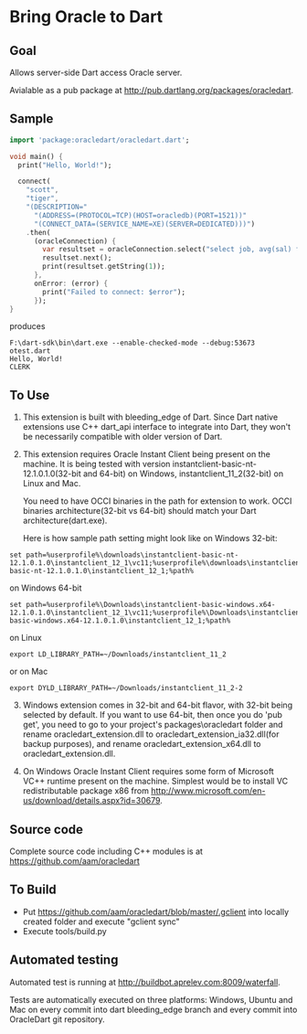 Bring Oracle to Dart
===

Goal
---
Allows server-side Dart access Oracle server.

Avialable as a pub package at http://pub.dartlang.org/packages/oracledart.

Sample
---
```dart
import 'package:oracledart/oracledart.dart';

void main() {
  print("Hello, World!");

  connect(
    "scott",
    "tiger",
    "(DESCRIPTION="
      "(ADDRESS=(PROTOCOL=TCP)(HOST=oracledb)(PORT=1521))"
      "(CONNECT_DATA=(SERVICE_NAME=XE)(SERVER=DEDICATED)))")
    .then(
      (oracleConnection) {
        var resultset = oracleConnection.select("select job, avg(sal) from emp group by job");
        resultset.next();
        print(resultset.getString(1));
      },
      onError: (error) {
        print("Failed to connect: $error");
      });
}
```

produces

```shell
F:\dart-sdk\bin\dart.exe --enable-checked-mode --debug:53673 otest.dart
Hello, World!
CLERK
```

To Use
---

1. This extension is built with bleeding_edge of Dart. 
   Since Dart native extensions use C++ dart_api interface to integrate into Dart, they won't be necessarily compatible with older version of Dart.

2. This extension requires Oracle Instant Client being present on the machine.
   It is being tested with version instantclient-basic-nt-12.1.0.1.0(32-bit and 64-bit) on Windows, instantclient_11_2(32-bit) on Linux and Mac.
   
   You need to have OCCI binaries in the path for extension to work. OCCI binaries architecture(32-bit vs 64-bit) should match your Dart architecture(dart.exe).

   Here is how sample path setting might look like on Windows 32-bit:
 ```shell
 set path=%userprofile%\downloads\instantclient-basic-nt-12.1.0.1.0\instantclient_12_1\vc11;%userprofile%\downloads\instantclient-basic-nt-12.1.0.1.0\instantclient_12_1;%path%
 ```
   on Windows 64-bit
 ```shell
 set path=%userprofile%\Downloads\instantclient-basic-windows.x64-12.1.0.1.0\instantclient_12_1\vc11;%userprofile%\Downloads\instantclient-basic-windows.x64-12.1.0.1.0\instantclient_12_1;%path%
 ```
   on Linux
 ```shell
 export LD_LIBRARY_PATH=~/Downloads/instantclient_11_2
 ```
   or on Mac
 ```shell
 export DYLD_LIBRARY_PATH=~/Downloads/instantclient_11_2-2
 ```

3.  Windows extension comes in 32-bit and 64-bit flavor, with 32-bit being selected by default. If you want to use 64-bit, then once you do 'pub get', you need to go to your project's packages\oracledart folder and rename oracledart_extension.dll to oracledart_extension_ia32.dll(for backup purposes), and rename oracledart_extension_x64.dll to oracledart_extension.dll.

4. On Windows Oracle Instant Client requires some form of Microsoft VC++ runtime present on the machine. Simplest would be to install VC redistributable package x86 from http://www.microsoft.com/en-us/download/details.aspx?id=30679.

Source code
---

Complete source code including C++ modules is at https://github.com/aam/oracledart

To Build
---

- Put https://github.com/aam/oracledart/blob/master/.gclient into locally created folder and execute "gclient sync"
- Execute tools/build.py

Automated testing
---

Automated test is running at http://buildbot.aprelev.com:8009/waterfall.

Tests are automatically executed on three platforms: Windows, Ubuntu and Mac on every commit into dart bleeding_edge branch and every commit into OracleDart git repository.
